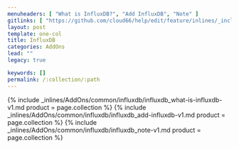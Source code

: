 ```yaml
---
menuheaders: [ "What is InfluxDB?", "Add InfluxDB", "Note" ]
gitlinks: [ "https://github.com/cloud66/help/edit/feature/inlines/_includes/_inlines/AddOns/common/influxdb/influxdb_what-is-influxdb-v1.md", "https://github.com/cloud66/help/edit/feature/inlines/_includes/_inlines/AddOns/common/influxdb/influxdb_add-influxdb-v1.md", "https://github.com/cloud66/help/edit/feature/inlines/_includes/_inlines/AddOns/common/influxdb/influxdb_note-v1.md" ]
layout: post
template: one-col
title: InfluxDB
categories: AddOns
lead: ""
legacy: true

keywords: []
permalink: /:collection/:path
---
```





<a href="#what-is-influxdb"></a>{% include _inlines/AddOns/common/influxdb/influxdb_what-is-influxdb-v1.md  product = page.collection %}
<a href="#add-influxdb"></a>{% include _inlines/AddOns/common/influxdb/influxdb_add-influxdb-v1.md  product = page.collection %}
<a href="#note"></a>{% include _inlines/AddOns/common/influxdb/influxdb_note-v1.md  product = page.collection %}
